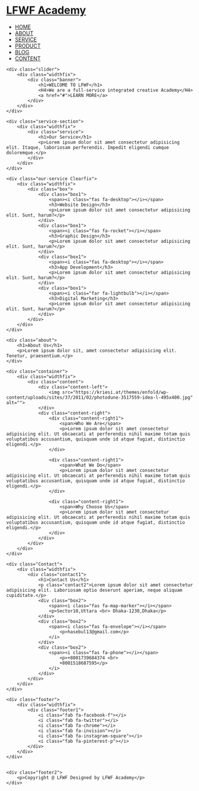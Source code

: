 <!DOCTYPE html>
<html lang="en">
<head>
    <meta charset="UTF-8">
    <meta http-equiv="X-UA-Compatible" content="IE=edge">
    <meta name="viewport" content="width=device-width, initial-scale=1.0">
    <title>Assignment of Class 21(Day 24.2)</title>
    <link rel="stylesheet" href="https://cdnjs.cloudflare.com/ajax/libs/font-awesome/5.15.3/css/all.min.css">
    <link rel="stylesheet" href="./style.css">
    <link rel="stylesheet" href="./Responsive.css">
</head>
<body>
    <div class="Mainmenu Clearfix">
        <div class="widthfix">
            <div class="menu-left">
                <h1><a href="#"> LFWF Academy</a></h1>
            </div>  
            <div class="menu-right">
                <span><i class="fa fa-bars" aria-hidden="true"></i></span>
                <ul>
                    <li><a href="#">HOME</a></li>
                    <li><a href="#">ABOUT</a></li>
                    <li><a href="#">SERVICE</a></li>
                    <li><a href="#">PRODUCT</a></li>
                    <li><a href="#">BLOG</a></li>
                    <li><a href="#">CONTENT</a></li>
                </ul>
            </div>
        </div>
    </div>

    <div class="slider">
        <div class="widthfix">
            <div class="banner">
                <h1>WELCOME TO LFWF</h1>
                <H4>We are a full-service integrated creative Academy</H4>
                <a href="#">LEARN MORE</a>
            </div>
        </div>
    </div>

    <div class="service-section">
        <div class="widthfix">
            <div class="service">
                <h1>Our Service</h1>
                <p>Lorem ipsum dolor sit amet consectetur adipisicing elit. Itaque, laboriosam perferendis. Impedit eligendi cumque doloremque.</p>
            </div>
        </div>
    </div>

    <div class="our-service Clearfix">
        <div class="widthfix">
            <div class="box">
                <div class="box1">
                    <span><i class="fas fa-desktop"></i></span>
                    <h3>Website Design</h3>
                    <p>Lorem ipsum dolor sit amet consectetur adipisicing elit. Sunt, harum?</p>
                </div>
                <div class="box1">
                    <span><i class="fas fa-rocket"></i></span>
                    <h3>Graphic Design</h3>
                    <p>Lorem ipsum dolor sit amet consectetur adipisicing elit. Sunt, harum?</p>
                </div>
                <div class="box1">
                    <span><i class="fas fa-desktop"></i></span>
                    <h3>App Development</h3>
                    <p>Lorem ipsum dolor sit amet consectetur adipisicing elit. Sunt, harum?</p>
                </div>
                <div class="box1">
                    <span><i class="far fa-lightbulb"></i></span>
                    <h3>Digital Marketing</h3>
                    <p>Lorem ipsum dolor sit amet consectetur adipisicing elit. Sunt, harum?</p>
                </div>
            </div>
        </div>
    </div>

    <div class="about">
        <h1>About Us</h1>
        <p>Lorem ipsum dolor sit, amet consectetur adipisicing elit. Tenetur, praesentium.</p>
    </div>
    
    <div class="container">
        <div class="widthfix">
            <div class="content">
                <div class="content-left">
                    <img src="https://kriesi.at/themes/enfold/wp-content/uploads/sites/37/2011/02/photodune-3517559-idea-l-495x400.jpg" alt="">
                </div>
                <div class="content-right">
                    <div class="content-right1">
                        <span>Who We Are</span>
                        <p>Lorem ipsum dolor sit amet consectetur adipisicing elit. Ut obcaecati at perferendis nihil maxime totam quis voluptatibus accusantium, quisquam unde id atque fugiat, distinctio eligendi.</p>
                    </div>

                    <div class="content-right1">
                        <span>What We Do</span>
                        <p>Lorem ipsum dolor sit amet consectetur adipisicing elit. Ut obcaecati at perferendis nihil maxime totam quis voluptatibus accusantium, quisquam unde id atque fugiat, distinctio eligendi.</p>
                    </div>

                    <div class="content-right1">
                        <span>Why Choose Us</span>
                        <p>Lorem ipsum dolor sit amet consectetur adipisicing elit. Ut obcaecati at perferendis nihil maxime totam quis voluptatibus accusantium, quisquam unde id atque fugiat, distinctio eligendi.</p>
                    </div>
                </div>
            </div>
        </div>
    </div>

    <div class="Contact">
        <div class="widthfix">
            <div class="contact1">
                <h1>Contact Us</h1>
                <p class="contact2">Lorem ipsum dolor sit amet consectetur adipisicing elit. Laboriosam optio deserunt aperiam, neque aliquam cupiditate.</p>
                <div class="box2">
                    <span><i class="fas fa-map-marker"></i></span>
                    <p>Sector10,Uttara <br> Dhaka-1230,Dhaka</p>
                </div>
                <div class="box2">
                    <span><i class="fas fa-envelope"></i></span>
                        <p>hasebul13@gmail.com</p>
                    </i>
                </div>
                <div class="box2">
                    <span><i class="fas fa-phone"></i></span>
                        <p>+8001739684374 <br>
                        +8001518687595</p>
                    </i>
                </div>
            </div>
        </div>
    </div>

    <div class="footer">
        <div class="widthfix">
            <div class="footer1">
                <i class="fab fa-facebook-f"></i>
                <i class="fab fa-twitter"></i>
                <i class="fab fa-chrome"></i>
                <i class="fab fa-invision"></i>
                <i class="fab fa-instagram-square"></i>
                <i class="fab fa-pinterest-p"></i>
            </div>
        </div>
    </div>


    <div class="footer2">
        <p>Copyright @ LFWF Designed by LFWF Academy</p>
    </div>

    
</body>
</html>
